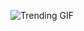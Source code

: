 ![Trending GIF](https://media1.giphy.com/media/v1.Y2lkPThiYjIxNzcya2hid3E4dmc2cWM0ajA2YzQzcHdydnV5ajZrNWNoMTczN2FvNDk5ayZlcD12MV9naWZzX3NlYXJjaCZjdD1n/YYKoJL28YtscdUTGWA/giphy.gif)
